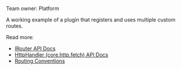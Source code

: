 Team owner: Platform

A working example of a plugin that registers and uses multiple custom routes.

Read more:

- [IRouter API Docs](../../docs/development/core/server/kibana-plugin-core-server.irouter.md)
- [HttpHandler (core.http.fetch) API Docs](../../docs/development/core/public/kibana-plugin-core-public.httphandler.md)
- [Routing Conventions](../../STYLEGUIDE.mdx#api-endpoints)